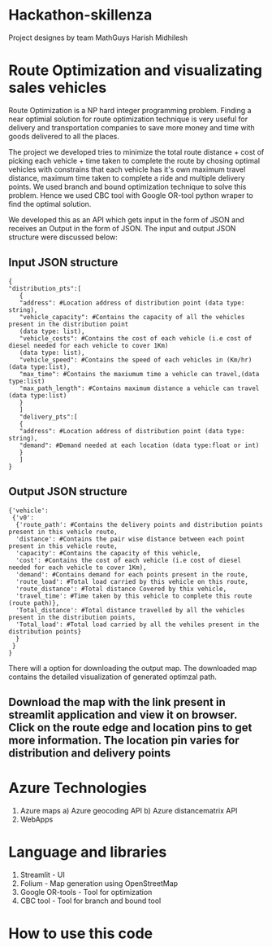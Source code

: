 # Hackathon-skillenza
Project designes by team MathGuys
Harish
Midhilesh
# Route Optimization and visualizating sales vehicles
Route Optimization is a NP hard integer programming problem. Finding a near optimial solution for route optimization technique is very useful for delivery and transportation companies to save more money and time with goods delivered to all the places.

The project we developed tries to minimize the total route distance + cost of picking each vehicle + time taken to complete the route by chosing optimal vehicles with constrains that each vehicle has it's own maximum travel distance, maximum time taken to complete a ride and multiple delivery points. We used branch and bound optimization technique to solve this problem. Hence we used CBC tool with Google OR-tool python wraper to find the optimal solution.

We developed this as an API which gets input in the form of JSON and receives an Output in the form of JSON. The input and output JSON structure were discussed below:

## Input JSON structure
```
{
"distribution_pts":[
   {
   "address": #Location address of distribution point (data type: string),
   "vehicle_capacity": #Contains the capacity of all the vehicles present in the distribution point 
   (data type: list),
   "vehicle_costs": #Contains the cost of each vehicle (i.e cost of diesel needed for each vehicle to cover 1Km) 
   (data type: list),
   "vehicle_speed": #Contains the speed of each vehicles in (Km/hr) (data type:list),
   "max_time": #Contains the maxiumum time a vehicle can travel,(data type:list)
   "max_path_length": #Contains maximum distance a vehicle can travel (data type:list)
   }
   ]
   "delivery_pts":[
   {
   "address": #Location address of distribution point (data type: string),
   "demand": #Demand needed at each location (data type:float or int)
   }
   ]
}
```

## Output JSON structure
```
{'vehicle': 
 {'v0': 
  {'route_path': #Contains the delivery points and distribution points present in this vehicle route, 
  'distance': #Contains the pair wise distance between each point present in this vehicle route, 
  'capacity': #Contains the capacity of this vehicle, 
  'cost': #Contains the cost of each vehicle (i.e cost of diesel needed for each vehicle to cover 1Km), 
  'demand': #Contains demand for each points present in the route, 
  'route_load': #Total load carried by this vehicle on this route, 
  'route_distance': #Total distance Covered by thix vehicle,
  'travel_time': #Time taken by this vehicle to complete this route (route path)}, 
  'Total_distance': #Total distance travelled by all the vehicles present in the distribution points, 
  'Total_load': #Total load carried by all the vehiles present in the distribution points}
  }
 }
}
```
There will a option for downloading the output map. The downloaded map contains the detailed visualization of generated optimzal path.


## Download the map with the link present in streamlit application and view it on browser. Click on the route edge and location pins to get more information. The location pin varies for distribution and delivery points ##

# Azure Technologies
1) Azure maps
  a) Azure geocoding API
  b) Azure distancematrix API
2) WebApps

# Language and libraries
1) Streamlit - UI
2) Folium - Map generation using OpenStreetMap
3) Google OR-tools - Tool for optimization
4) CBC tool - Tool for branch and bound tool

# How to use this code
